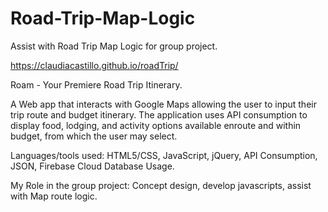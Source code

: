 # Road-Trip-Map-Logic

Assist with Road Trip Map Logic for group project.

https://claudiacastillo.github.io/roadTrip/

Roam - Your Premiere Road Trip Itinerary. 

A Web app that interacts with Google Maps allowing the user to input their trip route and budget itinerary. The application uses API consumption to display food, lodging, and activity options available enroute and within budget, from which the user may select.

Languages/tools used: HTML5/CSS, JavaScript, jQuery, API Consumption, JSON, Firebase Cloud Database Usage. 

My Role in the group project: Concept design, develop javascripts, assist with Map route logic.
